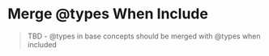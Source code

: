# Merge @types When Include

> TBD - @types in base concepts should be merged with @types when included
